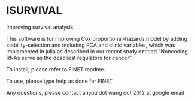 # ISURVIVAL
<p>Improving survival analysis</p>
<p>This software is for improving Cox proportional-hazards model by adding stability-selection and including PCA and clinic variables, which was implemented in julia as described in our recent study entitled "Noncoding RNAs serve as the deadliest regulators for cancer".</p>
<p>To install, please refer to FINET readme.</p>
<p>To use, please type help as done for FINET</p>
<p>Any questions, please contact anyou dot wang dot 2012 at google email

